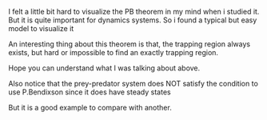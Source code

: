 I felt a little bit hard to visualize the PB theorem in my mind when i studied it.
But it is quite important for dynamics systems.
So i found a typical but easy model to visualize it

An interesting thing about this theorem is that,
the trapping region always exists,
but hard or impossible to find an exactly trapping region.

Hope you can understand what I was talking about above.

Also notice that the prey-predator system does NOT satisfy the condition to use P.Bendixson
since it does have steady states

But it is a good example to compare with another.
